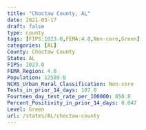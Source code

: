 ```yaml
---
title: "Choctaw County, AL"
date: 2021-03-17
draft: false
type: county
tags: [FIPS:1023.0,FEMA:4.0,Non-core,Green]
categories: [AL]
County: Choctaw County
State: AL
FIPS: 1023.0
FEMA_Region: 4.0
Population: 12589.0
NCHS_Urban_Rural_Classification: Non-core
Tests_in_prior_14_days: 107.0
Fourteen_day_test_rate_per_100000: 850.0
Percent_Positivity_in_prior_14_days: 0.047
Level: Green
url: /states/AL/choctaw-county
---
```



